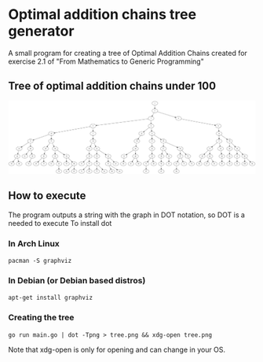 # Optimal addition chains tree generator
A small program for creating a tree of Optimal Addition Chains created for exercise 2.1 of "From Mathematics to Generic Programming"

## Tree of optimal addition chains under 100
![optimal_addition_chains_tree_under_100](https://github.com/juanfgarcia/Optimal-Addition-Chains-Tree/blob/master/tree.png)

## How to execute
The program outputs a string with the graph in DOT notation, so DOT is a needed to execute
To install dot

### In Arch Linux

```
pacman -S graphviz
```

### In Debian (or Debian based distros)
```
apt-get install graphviz
```

### Creating the tree
```
go run main.go | dot -Tpng > tree.png && xdg-open tree.png 
```

Note that xdg-open is only for opening and can change in your OS.


